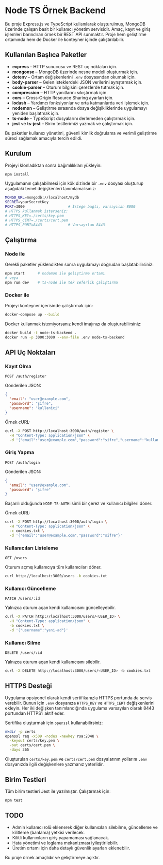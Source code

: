 # Node TS Örnek Backend

Bu proje Express.js ve TypeScript kullanılarak oluşturulmuş, MongoDB üzerinde çalışan basit bir kullanıcı yönetim servisidir. Amaç, kayıt ve giriş işlemleri barındıran örnek bir REST API sunmaktır. Proje hem geliştirme ortamında hem de Docker ile konteyner içinde çalıştırılabilir. 

## Kullanılan Başlıca Paketler

- **express** – HTTP sunucusu ve REST uç noktaları için.
- **mongoose** – MongoDB üzerinde nesne modeli oluşturmak için.
- **dotenv** – Ortam değişkenlerini `.env` dosyasından okumak için.
- **body-parser** – Gelen isteklerdeki JSON verilerini ayrıştırmak için.
- **cookie-parser** – Oturum bilgisini çerezlerde tutmak için.
- **compression** – HTTP yanıtlarını sıkıştırmak için.
- **cors** – Cross‑Origin Resource Sharing ayarları için.
- **lodash** – Yardımcı fonksiyonlar ve orta katmanlarda veri işlemek için.
- **nodemon** – Geliştirme sırasında dosya değişikliklerinde uygulamayı yeniden başlatmak için.
- **ts-node** – TypeScript dosyalarını derlemeden çalıştırmak için.
- **jest** ve **ts-jest** – Birim testlerimizi yazmak ve çalıştırmak için.

Bu paketler kullanıcı yönetimi, güvenli kimlik doğrulama ve verimli geliştirme süreci sağlamak amacıyla tercih edildi.

## Kurulum

Projeyi klonladıktan sonra bağımlılıkları yükleyin:

```bash
npm install
```

Uygulamanın çalışabilmesi için kök dizinde bir `.env` dosyası oluşturup aşağıdaki temel değişkenleri tanımlamalısınız:

```bash
MONGO_URL=mongodb://localhost/mydb
SECRET=yourSecretKey
PORT=3000                    # İsteğe bağlı, varsayılan 8080
# HTTPS kullanmak isterseniz:
# HTTPS_KEY=./certs/key.pem
# HTTPS_CERT=./certs/cert.pem
# HTTPS_PORT=8443            # Varsayılan 8443
```

## Çalıştırma

### Node ile

Gerekli paketler yüklendikten sonra uygulamayı doğrudan başlatabilirsiniz:

```bash
npm start      # nodemon ile geliştirme ortamı
# veya
npm run dev    # ts-node ile tek seferlik çalıştırma
```

### Docker ile

Projeyi konteyner içerisinde çalıştırmak için:

```bash
docker-compose up --build
```

Docker kullanmak istemiyorsanız kendi imajınızı da oluşturabilirsiniz:

```bash
docker build -t node-ts-backend .
docker run -p 3000:3000 --env-file .env node-ts-backend
```

## API Uç Noktaları

### Kayıt Olma

`POST /auth/register`

Gönderilen JSON:

```json
{
  "email": "user@example.com",
  "password": "şifre",
  "username": "kullanici"
}
```

Örnek cURL:

```bash
curl -X POST http://localhost:3000/auth/register \
  -H "Content-Type: application/json" \
  -d '{"email":"user@example.com","password":"sifre","username":"kullanici"}'
```

### Giriş Yapma

`POST /auth/login`

Gönderilen JSON:

```json
{
  "email": "user@example.com",
  "password": "şifre"
}
```

Başarılı olduğunda `NODE-TS-AUTH` isimli bir çerez ve kullanıcı bilgileri döner.

Örnek cURL:

```bash
curl -X POST http://localhost:3000/auth/login \
  -H "Content-Type: application/json" \
  -c cookies.txt \
  -d '{"email":"user@example.com","password":"sifre"}'
```

### Kullanıcıları Listeleme

`GET /users`

Oturum açmış kullanıcıya tüm kullanıcıları döner.

```bash
curl http://localhost:3000/users -b cookies.txt
```

### Kullanıcı Güncelleme

`PATCH /users/:id`

Yalnızca oturum açan kendi kullanıcısını güncelleyebilir.

```bash
curl -X PATCH http://localhost:3000/users/<USER_ID> \
  -H "Content-Type: application/json" \
  -b cookies.txt \
  -d '{"username":"yeni-ad"}'
```

### Kullanıcı Silme

`DELETE /users/:id`

Yalnızca oturum açan kendi kullanıcısını silebilir.

```bash
curl -X DELETE http://localhost:3000/users/<USER_ID> -b cookies.txt
```

## HTTPS Desteği

Uygulama opsiyonel olarak kendi sertifikanızla HTTPS portunda da servis verebilir. Bunun için `.env` dosyanıza `HTTPS_KEY` ve `HTTPS_CERT` değişkenlerini ekleyin. Her iki değişken tanımlandığında uygulama varsayılan olarak 8443 portundan HTTPS'i aktif eder.

Sertifika oluşturmak için `openssl` kullanabilirsiniz:

```bash
mkdir -p certs
openssl req -x509 -nodes -newkey rsa:2048 \
  -keyout certs/key.pem \
  -out certs/cert.pem \
  -days 365
```

Oluşturulan `certs/key.pem` ve `certs/cert.pem` dosyalarının yollarını `.env` dosyanızda ilgili değişkenlere yazmanız yeterlidir.

## Birim Testleri

Tüm birim testleri Jest ile yazılmıştır. Çalıştırmak için:

```bash
npm test
```

## TODO

- Admin kullanıcı rolü eklenerek diğer kullanıcıları silebilme, güncelleme ve kilitleme (banlama) yetkisi verilecek.
- Kilitli kullanıcıların giriş yapamaması sağlanacak.
- Hata yönetimi ve loglama mekanizması iyileştirilebilir.
- Üretim ortamı için daha detaylı güvenlik ayarları eklenebilir.

Bu proje örnek amaçlıdır ve geliştirmeye açıktır.


